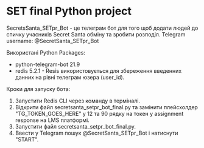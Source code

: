 # SET final Python project

SecretsSanta_SETpr_Bot - це телеграм бот для того щоб додати людей до спичку учасників Secret Santa обміну та зробити розподіл.
Telegram username: @SecretSanta_SETpr_Bot

Використані Python Packages:
- python-telegram-bot 21.9
- redis 5.2.1 - Resis використовується для збереження введенних данних на рівні телеграм юзера (user_id).

Кроки для запуску бота:
1. Запустити Redis CLI через команду в терміналі.
2. Відкрити файл secretsanta_setpr_bot_final.py та замінити плейсхолдер "TG_TOKEN_GOES_HERE" у 12 та 90 рядку на токен у assignment response на LMS платформі.
3. Запустити файл secretsanta_setpr_bot_final.py.
4. Ввести у Telegram пошук @SecretSanta_SETpr_Bot і натиснути "START".
